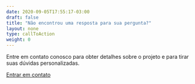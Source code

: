 ```yaml
---
date: 2020-09-05T17:55:17-03:00
draft: false
title: "Não encontrou uma resposta para sua pergunta?"
layout: none
type: callToAction
weight: 0
---
```


Entre em contato conosco para obter detalhes sobre o projeto e para tirar suas dúvidas personalizadas.

[Entrar em contato](https://itsrio2.typeform.com/to/k9FHXq)
